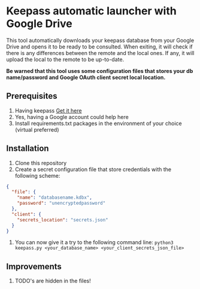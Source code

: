 # Keepass automatic launcher with Google Drive

This tool automatically downloads your keepass database from your Google Drive and opens it to be ready to be consulted.
When exiting, it will check if there is any differences between the remote and the local ones. If any, it will upload the local to the remote to be up-to-date.

**Be warned that this tool uses some configuration files that stores your db name/password and Google OAuth client secret local location.**

## Prerequisites

1. Having keepass [Get it here](https://keepass.info/index.html)
2. Yes, having a Google account could help here
3. Install requirements.txt packages in the environment of your choice (virtual preferred)

## Installation

1. Clone this repository
2. Create a secret configuration file that store credentials with the following scheme:

```json
{
  "file": {
    "name": "databasename.kdbx",
    "password": "unencryptedpassword"
  },
  "client": {
    "secrets_location": "secrets.json"
  }
}
```

1. You can now give it a try to the following command line:
    ```python3 keepass.py <your_database_name> <your_client_secrets_json_file>```

## Improvements

1. TODO's are hidden in the files!
